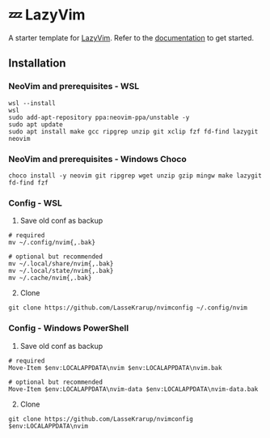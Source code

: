 # 💤 LazyVim

A starter template for [LazyVim](https://github.com/LazyVim/LazyVim).
Refer to the [documentation](https://lazyvim.github.io/installation) to get started.

## Installation

### NeoVim and prerequisites - WSL

```
wsl --install
wsl
sudo add-apt-repository ppa:neovim-ppa/unstable -y
sudo apt update
sudo apt install make gcc ripgrep unzip git xclip fzf fd-find lazygit neovim
```

### NeoVim and prerequisites - Windows Choco

```
choco install -y neovim git ripgrep wget unzip gzip mingw make lazygit fd-find fzf
```

### Config - WSL

1. Save old conf as backup

```
# required
mv ~/.config/nvim{,.bak}

# optional but recommended
mv ~/.local/share/nvim{,.bak}
mv ~/.local/state/nvim{,.bak}
mv ~/.cache/nvim{,.bak}
```

2. Clone

```
git clone https://github.com/LasseKrarup/nvimconfig ~/.config/nvim
```

### Config - Windows PowerShell

1. Save old conf as backup

```
# required
Move-Item $env:LOCALAPPDATA\nvim $env:LOCALAPPDATA\nvim.bak

# optional but recommended
Move-Item $env:LOCALAPPDATA\nvim-data $env:LOCALAPPDATA\nvim-data.bak
```

2. Clone

```
git clone https://github.com/LasseKrarup/nvimconfig $env:LOCALAPPDATA\nvim
```
